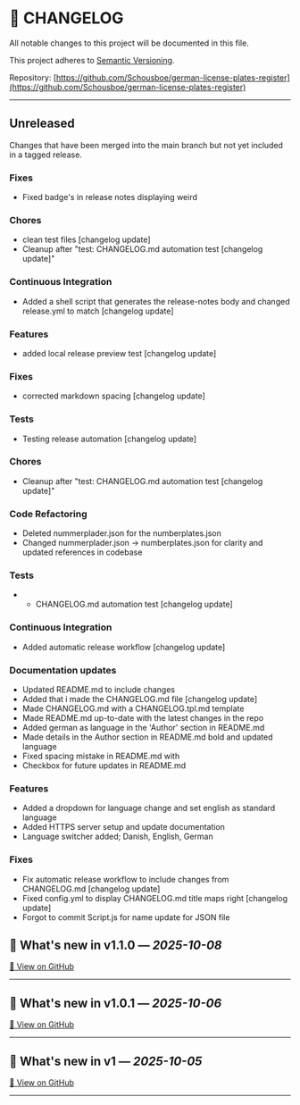 # 📝 CHANGELOG

All notable changes to this project will be documented in this file.

This project adheres to [Semantic Versioning](https://semver.org/spec/v2.0.0.html).

Repository: [https://github.com/Schousboe/german-license-plates-register](https://github.com/Schousboe/german-license-plates-register)

---


##  Unreleased

Changes that have been merged into the main branch but not yet included in a tagged release.

### Fixes
- Fixed badge's in release notes displaying weird

### Chores
- clean test files [changelog update]
- Cleanup after "test: CHANGELOG.md automation test [changelog update]"

### Continuous Integration
- Added a shell script that generates the release-notes body and changed release.yml to match [changelog update]

### Features
- added local release preview test [changelog update]

### Fixes
- corrected markdown spacing [changelog update]

### Tests
- Testing release automation [changelog update]

### Chores
- Cleanup after "test: CHANGELOG.md automation test [changelog update]"

### Code Refactoring
- Deleted nummerplader.json for the numberplates.json
- Changed nummerplader.json -> numberplates.json for clarity and updated references in codebase

### Tests
- - CHANGELOG.md automation test [changelog update]


### Continuous Integration
- Added automatic release workflow [changelog update]

### Documentation updates
- Updated README.md to include changes
- Added that i made the CHANGELOG.md file [changelog update]
- Made CHANGELOG.md with a CHANGELOG.tpl.md template
- Made README.md up-to-date with the latest changes in the repo
- Added german as language in the 'Author' section in README.md
- Made details in the Author section in README.md bold and updated language
- Fixed spacing mistake in README.md with <br/>
- Checkbox for future updates in README.md

### Features
- Added a dropdown  for language change and set english as standard language
- Added HTTPS server setup and update documentation
- Language switcher added; Danish, English, German

### Fixes
- Fix automatic release workflow to include changes from CHANGELOG.md [changelog update]
- Fixed config.yml to display CHANGELOG.md title maps right [changelog update]
- Forgot to commit Script.js for name update for JSON file



## 🚀 What's new in **v1.1.0** — _2025-10-08_



[🔗 View on GitHub](https://github.com/Schousboe/german-license-plates-register/releases/tag/v1.1.0)

---

## 🚀 What's new in **v1.0.1** — _2025-10-06_



[🔗 View on GitHub](https://github.com/Schousboe/german-license-plates-register/releases/tag/v1.0.1)

---

## 🚀 What's new in **v1** — _2025-10-05_



[🔗 View on GitHub](https://github.com/Schousboe/german-license-plates-register/releases/tag/v1)

---


